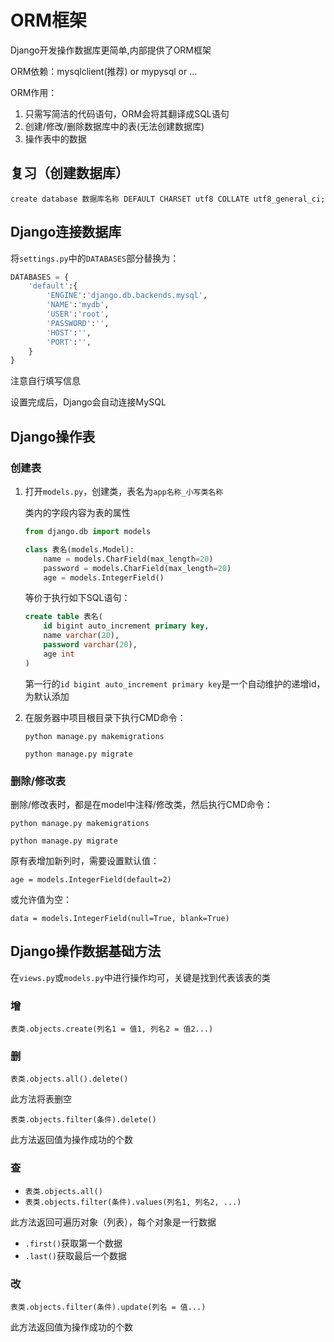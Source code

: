 # ORM框架

Django开发操作数据库更简单,内部提供了ORM框架

ORM依赖：mysqlclient(推荐) or mypysql or ...

ORM作用：

1. 只需写简洁的代码语句，ORM会将其翻译成SQL语句
2. 创建/修改/删除数据库中的表(无法创建数据库)
3. 操作表中的数据

## 复习（创建数据库）

`create database 数据库名称 DEFAULT CHARSET utf8 COLLATE utf8_general_ci;`

## Django连接数据库

将`settings.py`中的`DATABASES`部分替换为：

```python
DATABASES = {
    'default':{
        'ENGINE':'django.db.backends.mysql',
        'NAME':'mydb',
        'USER':'root',
        'PASSWORD':'',
        'HOST':'',
        'PORT':'',
    }
}
```

注意自行填写信息

设置完成后，Django会自动连接MySQL

## Django操作表

### 创建表

1. 打开`models.py`，创建类，表名为`app名称_小写类名称`

    类内的字段内容为表的属性

    ```python
    from django.db import models

    class 表名(models.Model):
        name = models.CharField(max_length=20)
        password = models.CharField(max_length=20)
        age = models.IntegerField()
    ```

    等价于执行如下SQL语句：

    ```sql
    create table 表名(
        id bigint auto_increment primary key,
        name varchar(20),
        password varchar(20),
        age int
    )
    ```

    第一行的`id bigint auto_increment primary key`是一个自动维护的递增id，为默认添加

2. 在服务器中项目根目录下执行CMD命令：

    `python manage.py makemigrations`

    `python manage.py migrate`

### 删除/修改表

删除/修改表时，都是在model中注释/修改类，然后执行CMD命令：

`python manage.py makemigrations`

`python manage.py migrate`

原有表增加新列时，需要设置默认值：

`age = models.IntegerField(default=2)`

或允许值为空：

`data = models.IntegerField(null=True, blank=True)`

## Django操作数据基础方法

在`views.py`或`models.py`中进行操作均可，关键是找到代表该表的类

### 增

`表类.objects.create(列名1 = 值1, 列名2 = 值2...)`

### 删

`表类.objects.all().delete()`

此方法将表删空

`表类.objects.filter(条件).delete()`

此方法返回值为操作成功的个数

### 查

- `表类.objects.all()`
- `表类.objects.filter(条件).values(列名1, 列名2, ...)`

此方法返回可遍历对象（列表），每个对象是一行数据

- `.first()`获取第一个数据
- `.last()`获取最后一个数据

### 改

`表类.objects.filter(条件).update(列名 = 值...)`

此方法返回值为操作成功的个数
